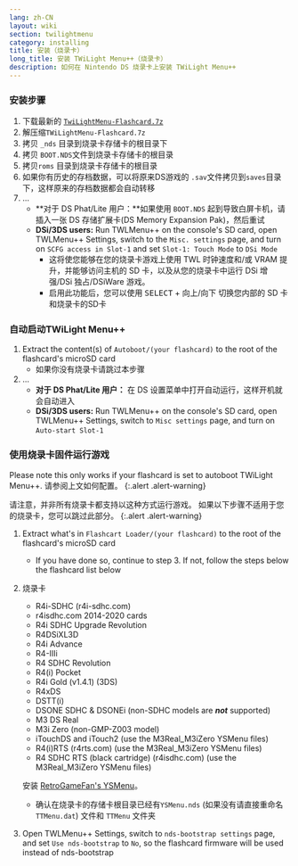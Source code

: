 ```yaml
---
lang: zh-CN
layout: wiki
section: twilightmenu
category: installing
title: 安装（烧录卡）
long_title: 安装 TWiLight Menu++（烧录卡）
description: 如何在 Nintendo DS 烧录卡上安装 TWiLight Menu++
---
```


### 安装步骤
1. 下载最新的 [`TwiLightMenu-Flashcard.7z`](https://github.com/DS-Homebrew/TWiLightMenu/releases/latest/download/TWiLightMenu-Flashcard.7z)
1. 解压缩`TWiLightMenu-Flashcard.7z`
1. 拷贝 `_nds` 目录到烧录卡存储卡的根目录下
1. 拷贝 `BOOT.NDS`文件到烧录卡存储卡的根目录
1. 拷贝`roms` 目录到烧录卡存储卡的根目录
1. 如果你有历史的存档数据，可以将原来DS游戏的 `.sav`文件拷贝到`saves`目录下，这样原来的存档数据都会自动转移
1. ...
   - **对于 DS Phat/Lite 用户：**如果使用 `BOOT.NDS` 起到导致白屏卡机，请插入一张 DS 存储扩展卡(DS Memory Expansion Pak)，然后重试
   - **DSi/3DS users:** Run TWLMenu++ on the console's SD card, open TWLMenu++ Settings, switch to the `Misc. settings` page, and turn on `SCFG access in Slot-1` and set `Slot-1: Touch Mode` to `DSi Mode`
      - 这将使您能够在您的烧录卡游戏上使用 TWL 时钟速度和/或 VRAM 提升，并能够访问主机的 SD 卡，以及从您的烧录卡中运行 DSi 增强/DSi 独占/DSiWare 游戏。
      - 启用此功能后，您可以使用 <kbd>SELECT</kbd> + <kbd>向上</kbd>/<kbd>向下</kbd> 切换您内部的 SD 卡和烧录卡的SD卡

### 自动启动TWiLight Menu++
1. Extract the content(s) of `Autoboot/(your flashcard)` to the root of the flashcard's microSD card
   - 如果你没有烧录卡请跳过本步骤
1. ...
   - **对于 DS Phat/Lite 用户：** 在 DS 设置菜单中打开自动运行，这样开机就会自动进入
   - **DSi/3DS users:** Run TWLMenu++ on the console's SD card, open TWLMenu++ Settings, switch to `Misc settings` page, and turn on `Auto-start Slot-1`

### 使用烧录卡固件运行游戏

Please note this only works if your flashcard is set to autoboot TWiLight Menu++. 请参阅上文如何配置。
{:.alert .alert-warning}

请注意，并非所有烧录卡都支持以这种方式运行游戏。 如果以下步骤不适用于您的烧录卡，您可以跳过此部分。
{:.alert .alert-warning}

1. Extract what's in `Flashcart Loader/(your flashcard)` to the root of the flashcard's microSD card
   - If you have done so, continue to step 3. If not, follow the steps below the flashcard list below

1. 烧录卡
   - R4i-SDHC (r4i-sdhc.com)
   - r4isdhc.com 2014-2020 cards
   - R4i SDHC Upgrade Revolution
   - R4DSiXL3D
   - R4i Advance
   - R4-IIIi
   - R4 SDHC Revolution
   - R4(i) Pocket
   - R4i Gold (v1.4.1) (3DS)
   - R4xDS
   - DSTT(i)
   - DSONE SDHC & DSONEi (non-SDHC models are ***not*** supported)
   - M3 DS Real
   - M3i Zero (non-GMP-Z003 model)
   - iTouchDS and iTouch2 (use the M3Real_M3iZero YSMenu files)
   - R4(i)RTS (r4rts.com) (use the M3Real_M3iZero YSMenu files)
   - R4 SDHC RTS (black cartridge) (r4isdhc.com) (use the M3Real_M3iZero YSMenu files)

   安装 [RetroGameFan's YSMenu](https://gbatemp.net/threads/retrogamefan-updates-releases.267243/)。
      - 确认在烧录卡的存储卡根目录已经有`YSMenu.nds` (如果没有请直接重命名`TTMenu.dat`) 文件和 `TTMenu` 文件夹
1. Open TWLMenu++ Settings, switch to `nds-bootstrap settings` page, and set `Use nds-bootstrap` to `No`, so the flashcard firmware will be used instead of nds-bootstrap

